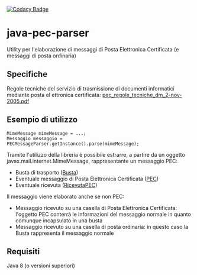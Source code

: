 [![Codacy Badge](https://app.codacy.com/project/badge/Grade/dbe9e634249f4850a22d9d8dcabee03e)](https://www.codacy.com/manual/biagioT/java-pec-parser?utm_source=github.com&amp;utm_medium=referral&amp;utm_content=biagioT/java-pec-parser&amp;utm_campaign=Badge_Grade)

# java-pec-parser
Utility per l'elaborazione di messaggi di Posta Elettronica Certificata (e messaggi di posta ordinaria)

## Specifiche
Regole tecniche del servizio di trasmissione di documenti informatici mediante posta el ettronica certificata: 
[pec_regole_tecniche_dm_2-nov-2005.pdf](https://www.agid.gov.it/sites/default/files/repository_files/leggi_decreti_direttive/pec_regole_tecniche_dm_2-nov-2005.pdf)

## Esempio di utilizzo
    MimeMessage mimeMessage = ...;
    Messaggio messaggio = PECMessageParser.getInstance().parse(mimeMessage);


Tramite l'utilizzo della libreria è possibile estrarre, a partire da un oggetto javax.mail.internet.MimeMessage, rappresentante un messaggio PEC:
- Busta di trasporto ([Busta](https://github.com/biagioT/java-pec-parser/blob/master/src/main/java/it/tozzi/mail/pec/model/Busta.java))
- Eventuale messaggio di Posta Elettronica Certificata ([PEC](https://github.com/biagioT/java-pec-parser/blob/master/src/main/java/it/tozzi/mail/pec/model/PEC.java))
- Eventuale ricevuta ([RicevutaPEC](https://github.com/biagioT/java-pec-parser/blob/master/src/main/java/it/tozzi/mail/pec/model/RicevutaPEC.java))

Il messaggio viene elaborato anche se non PEC:
- Messaggio ricevuto su una casella di Posta Elettronica Certificata: l'oggetto PEC conterrà le informazioni del messaggio normale in quanto comunque incapsulato in una busta
- Messaggio ricevuto su una casella di posta ordinaria: in questo caso la Busta rappresenta il messaggio normale

## Requisiti
Java 8 (o versioni superiori)
